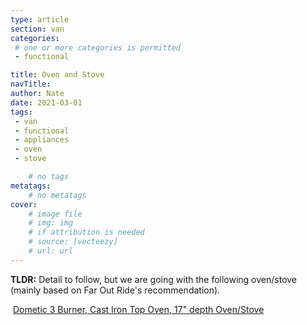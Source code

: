 ```yaml
---
type: article
section: van
categories: 
 # one or more categories is permitted
 - functional

title: Oven and Stove
navTitle: 
author: Nate
date: 2021-03-01
tags:
 - van
 - functional
 - appliances
 - oven
 - stove

	# no tags
metatags:
	# no metatags
cover: 
	# image file
	# img: img
	# if attribution is needed
	# source: [vecteezy]
	# url: url
---
```




**TLDR:** Detail to follow, but we are going with the following oven/stove (mainly based on Far Out Ride's recommendation).

​	[Dometic 3 Burner, Cast Iron Top Oven, 17" depth Oven/Stove](https://www.dometic.com/en-us/food-and-beverage/mobile-cooking/rv-and-boat-stoves/dometic-r31-162074)


